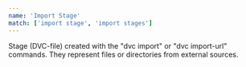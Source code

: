 ```yaml
---
name: 'Import Stage'
match: ['import stage', 'import stages']
---
```


Stage (DVC-file) created with the "dvc import" or "dvc import-url" commands.
They represent files or directories from external sources.
